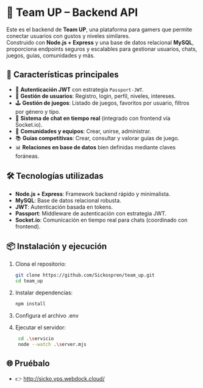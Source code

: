 # 🧠 Team UP – Backend API

Este es el backend de **Team UP**, una plataforma para gamers que permite conectar usuarios con gustos y niveles similares.  
Construido con **Node.js + Express** y una base de datos relacional **MySQL**, proporciona endpoints seguros y escalables para gestionar usuarios, chats, juegos, guías, comunidades y más.

## 🚀 Características principales

- 🔐 **Autenticación JWT** con estrategia `Passport-JWT`.
- 👤 **Gestión de usuarios**: Registro, login, perfil, niveles, intereses.
- 🕹️ **Gestión de juegos**: Listado de juegos, favoritos por usuario, filtros por género y tipo.
- 💬 **Sistema de chat en tiempo real** (integrado con frontend vía Socket.io).
- 👥 **Comunidades y equipos**: Crear, unirse, administrar.
- 📚 **Guías competitivas**: Crear, consultar y valorar guías de juego.
- 📊 **Relaciones en base de datos** bien definidas mediante claves foráneas.

## 🛠️ Tecnologías utilizadas

- **Node.js + Express**: Framework backend rápido y minimalista.
- **MySQL**: Base de datos relacional robusta.
- **JWT**: Autenticación basada en tokens.
- **Passport**: Middleware de autenticación con estrategia JWT.
- **Socket.io**: Comunicación en tiempo real para chats (coordinado con frontend).

## 📦 Instalación y ejecución

1. Clona el repositorio:

   ```bash
   git clone https://github.com/Sickospren/team_up.git
   cd team_up
   
2. Instalar dependencias:
   ```bash
   npm install

3. Configura el archivo .env

4. Ejecutar el servidor:
   ```bash
    cd .\servicio
    node --watch .\server.mjs

## 🌐 Pruébalo
- 👉 http://sicko.vps.webdock.cloud/
